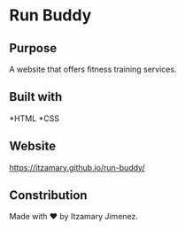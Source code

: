 # Run Buddy

## Purpose
A website that offers fitness training services.

## Built with 
*HTML
*CSS

## Website
https://itzamary.github.io/run-buddy/

## Constribution
Made with ❤️ by Itzamary Jimenez.
